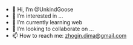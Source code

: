 - 👋 Hi, I’m @UnkindGoose
- 👀 I’m interested in ...
- 🌱 I’m currently learning web
- 💞️ I’m looking to collaborate on ...
- 📫 How to reach me: zhogin.dima@gmail.com

